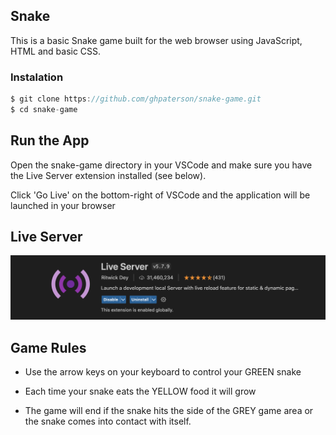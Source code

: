 ## Snake

This is a basic Snake game built for the web browser using JavaScript, HTML and basic CSS.

### Instalation

```js
$ git clone https://github.com/ghpaterson/snake-game.git
$ cd snake-game
```

## Run the App

Open the snake-game directory in your VSCode and make sure you have the Live Server extension installed (see below).

Click 'Go Live' on the bottom-right of VSCode and the application will be launched in your browser

## Live Server

![liveServer](./public/live-server-screen.png)

## Game Rules

- Use the arrow keys on your keyboard to control your GREEN snake

- Each time your snake eats the YELLOW food it will grow

- The game will end if the snake hits the side of the GREY game area or the snake comes into contact with itself.
